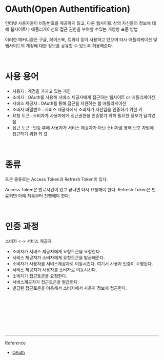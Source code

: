 # OAuth(Open Authentification)


인터넷 사용자들이 비밀번호를 제공하지 않고, 다른 웹사이트 상의 자신들의 정보에 대해 웹사이트나 애플리케이션의 접근 권한을 부여할 수있는 개방형 표준 방법


이러한 매커니즘은 구글, 페이스북, 트위터 등이 사용하고 있으며 타사 애플리케이션 및 웹사이트의 계정에 대한 정보를 공유할 수 있도록 허용해준다.

<br/>


# 사용 용어

- 사용자 : 계정을 가지고 있는 개인
- 소비자 : OAuth를 사용해 서비스 제공자에게 접근하는 웹사이트 or 애플리케이션
- 서비스 제공자 : OAuth를 통해 접근을 지원하는 웹 애플리케이션
- 소비자 비밀번호 : 서비스 제공자에서 소비자가 자신임을 인증하기 위한 키
- 요청 토큰 : 소비자가 사용자에게 접근권한을 인증받기 위해 필요한 정보가 담겨있음
- 접근 토큰 : 인증 후에 사용자가 서비스 제공자가 아닌 소비자를 통해 보호 자원에 접근하기 위한 키 값

<br/>

# 종류

토큰 종류로는 Access Token과 Refresh Token이 있다.

Access Token은 만료시간이 있고 끝나면 다시 요청해야 한다. Refresh Token은 만료되면 아예 처음부터 진행해야 한다.

<br/>

# 인증 과정

소비자 <-> 서비스 제공자

- 소비자가 서비스 제공자에게 요청토큰을 요청한다.
- 서비스 제공자가 소비자에게 요청토큰을 발급해준다.
- 소비자가 사용자를 서비스제공자로 이동시킨다. 여기서 사용자 인증이 수행된다.
- 서비스 제공자가 사용자를 소비자로 이동시킨다.
- 소비자가 접근토큰을 요청한다.
- 서비스제공자가 접근토큰을 발급한다.
- 발급된 접근토큰을 이용해서 소비자에서 사용자 정보에 접근한다.



<br/><br/><br/><br/><br/><br/><br/>

---
Reference

- [OAuth](https://github.com/gyoogle/tech-interview-for-developer/blob/master/Web/OAuth.md)
